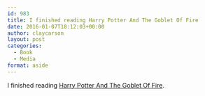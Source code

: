 ```yaml
---
id: 983
title: I finished reading Harry Potter And The Goblet Of Fire
date: 2016-01-07T18:12:03+00:00
author: claycarson
layout: post
categories: 
  - Book
  - Media
format: aside
---
```

I finished reading [Harry Potter And The Goblet Of Fire](http://amazon.com/exec/obidos/ASIN/0439139600/claycarson0c-20).<!--more-->